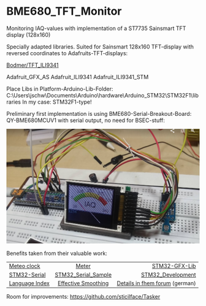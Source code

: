 # BME680_TFT_Monitor
Monitoring IAQ-values with implementation of a ST7735 Sainsmart TFT display (128x160)

Specially adapted libraries. Suited for Sainsmart 128x160 TFT-display with reversed coordinates to Adafruits-TFT-displays:

[Bodmer/TFT_ILI9341](https://github.com/Bodmer/TFT_ILI9341)

Adafruit_GFX_AS
Adafruit_ILI9341
Adafruit_ILI9341_STM

Place Libs in Platform-Arduino-Lib-Folder: C:\Users\jschw\Documents\Arduino\hardware\Arduino_STM32\STM32F1\libraries
In my case: STM32F1-type!

Preliminary first implementation is using BME680-Serial-Breakout-Board: QY-BME680MCUV1 with serial output,
no need for BSEC-stuff:

![Maple-TFT_2](https://raw.githubusercontent.com/juergs/BME680_TFT_Monitor/master/Maple-TFT_2.png)

Benefits taken from their valuable work:

|               |               |       |
| ------------- |:-------------:| -----:|
| [Meteo clock](https://create.arduino.cc/projecthub/edr1924/gorgy-meteo-clock-1bfc49)      | [Meter](https://www.instructables.com/id/Arduino-sketch-for-a-retro-analogue-meter-graphic-/)| [STM32-GFX-Lib](https://github.com/victorpv/Arduino_STM32/tree/master/STM32F1/libraries) |
| [STM32-Serial](http://docs.leaflabs.com/static.leaflabs.com/pub/leaflabs/maple-docs/0.0.12/lang/api/serial.html)      | [STM32_Serial_Sample](https://github.com/rogerclarkmelbourne/Arduino_STM32/blob/master/STM32F1/libraries/A_STM32_Examples/examples/General/BlinkNcount/BlinkNcount.ino)      |   [STM32_Development](http://www.farrellf.com/) |
| [Language Index](http://docs.leaflabs.com/static.leaflabs.com/pub/leaflabs/maple-docs/0.0.12/language-index.html) | [Effective Smoothing](https://www.norwegiancreations.com/2016/08/double-exponential-moving-average-filter-speeding-up-the-ema/)      |    [Details in fhem forum](https://forum.fhem.de/index.php/topic,78619.435.html) (german)|

Room for improvements:
https://github.com/sticilface/Tasker


